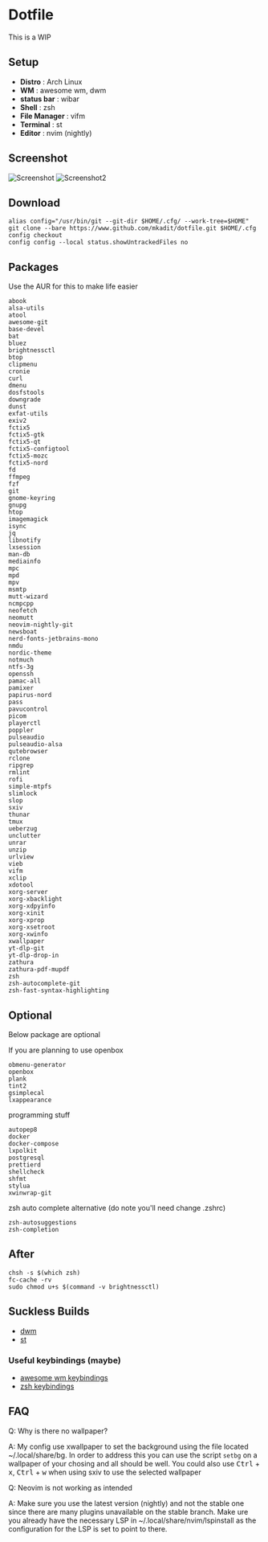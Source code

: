 # Dotfile

This is a WIP

## Setup

- **Distro** : Arch Linux
- **WM** : awesome wm, dwm
- **status bar** : wibar
- **Shell** : zsh
- **File Manager** : vifm
- **Terminal** : st
- **Editor** : nvim (nightly)

## Screenshot

![Screenshot](./assets/normal.png)
![Screenshot2](./assets/nvim_zathura.png)

## Download

```
alias config="/usr/bin/git --git-dir $HOME/.cfg/ --work-tree=$HOME"
git clone --bare https://www.github.com/mkadit/dotfile.git $HOME/.cfg
config checkout
config config --local status.showUntrackedFiles no
```

## Packages

Use the AUR for this to make life easier

```
abook
alsa-utils
atool
awesome-git
base-devel
bat
bluez
brightnessctl
btop
clipmenu
cronie
curl
dmenu
dosfstools
downgrade
dunst
exfat-utils
exiv2
fctix5
fctix5-gtk
fctix5-qt
fctix5-configtool
fctix5-mozc
fctix5-nord
fd
ffmpeg
fzf
git
gnome-keyring
gnupg
htop
imagemagick
isync
jq
libnotify
lxsession
man-db
mediainfo
mpc
mpd
mpv
msmtp
mutt-wizard
ncmpcpp
neofetch
neomutt
neovim-nightly-git
newsboat
nerd-fonts-jetbrains-mono
nmdu
nordic-theme
notmuch
ntfs-3g
openssh
pamac-all
pamixer
papirus-nord
pass
pavucontrol
picom
playerctl
poppler
pulseaudio
pulseaudio-alsa
qutebrowser
rclone
ripgrep
rmlint
rofi
simple-mtpfs
slimlock
slop
sxiv
thunar
tmux
ueberzug
unclutter
unrar
unzip
urlview
vieb
vifm
xclip
xdotool
xorg-server
xorg-xbacklight
xorg-xdpyinfo
xorg-xinit
xorg-xprop
xorg-xsetroot
xorg-xwinfo
xwallpaper
yt-dlp-git
yt-dlp-drop-in
zathura
zathura-pdf-mupdf
zsh
zsh-autocomplete-git
zsh-fast-syntax-highlighting
```

## Optional

Below package are optional

If you are planning to use openbox
```
obmenu-generator
openbox
plank
tint2
gsimplecal
lxappearance
```

programming stuff
```
autopep8
docker
docker-compose
lxpolkit
postgresql
prettierd
shellcheck
shfmt
stylua
xwinwrap-git
```

zsh auto complete alternative (do note you'll need change .zshrc)
```
zsh-autosuggestions
zsh-completion
```

## After

```
chsh -s $(which zsh)
fc-cache -rv
sudo chmod u+s $(command -v brightnessctl)
```

## Suckless Builds

- [dwm](https://github.com/mkadit/dwm)
- [st](https://github.com/mkadit/st)

### Useful keybindings (maybe)

- [awesome wm keybindings](.config/awesome/utils/keybind.lua)
- [zsh keybindings](.config/zsh/key-bindings.zsh)

## FAQ

Q: Why is there no wallpaper?

A: My config use xwallpaper to set the background using the file located ~/.local/share/bg. In order to address
this you can use the script `setbg` on a wallpaper of your chosing and all should be well. You could also use
<kbd>Ctrl</kbd> + <kbd>x</kbd>, <kbd>Ctrl</kbd> + <kbd>w</kbd> when using sxiv to use the selected wallpaper

Q: Neovim is not working as intended

A: Make sure you use the latest version (nightly) and not the stable one since there are many plugins unavailable on the stable branch. Make ure you already have the necessary LSP in ~/.local/share/nvim/lspinstall as the
configuration for the LSP is set to point to there.
